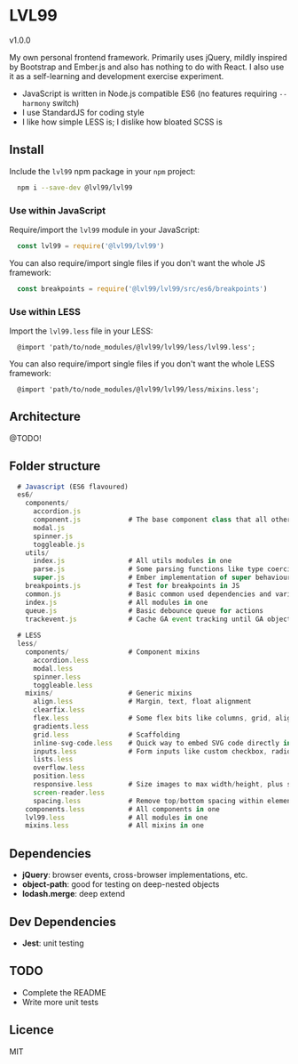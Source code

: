 # LVL99

v1.0.0

My own personal frontend framework. Primarily uses jQuery, mildly inspired by Bootstrap and Ember.js and also has
nothing to do with React. I also use it as a self-learning and development exercise experiment.

* JavaScript is written in Node.js compatible ES6 (no features requiring `--harmony` switch)
* I use StandardJS for coding style
* I like how simple LESS is; I dislike how bloated SCSS is


## Install

Include the `lvl99` npm package in your `npm` project: 

```bash
  npm i --save-dev @lvl99/lvl99
```


### Use within JavaScript

Require/import the `lvl99` module in your JavaScript:

```javascript
  const lvl99 = require('@lvl99/lvl99')
```

You can also require/import single files if you don't want the whole JS framework:

```javascript
  const breakpoints = require('@lvl99/lvl99/src/es6/breakpoints')
```


### Use within LESS

Import the `lvl99.less` file in your LESS:

```less
  @import 'path/to/node_modules/@lvl99/lvl99/less/lvl99.less';
```

You can also require/import single files if you don't want the whole LESS framework:

```less
  @import 'path/to/node_modules/@lvl99/lvl99/less/mixins.less';
```


## Architecture

@TODO!


## Folder structure

```javascript
  # Javascript (ES6 flavoured)
  es6/
    components/
      accordion.js
      component.js            # The base component class that all other components inherit
      modal.js
      spinner.js 
      toggleable.js 
    utils/
      index.js                # All utils modules in one
      parse.js                # Some parsing functions like type coercion, etc.
      super.js                # Ember implementation of super behaviour
    breakpoints.js            # Test for breakpoints in JS 
    common.js                 # Basic common used dependencies and variables
    index.js                  # All modules in one
    queue.js                  # Basic debounce queue for actions
    trackevent.js             # Cache GA event tracking until GA object loaded
    
  # LESS
  less/
    components/               # Component mixins
      accordion.less 
      modal.less
      spinner.less
      toggleable.less
    mixins/                   # Generic mixins
      align.less              # Margin, text, float alignment
      clearfix.less
      flex.less               # Some flex bits like columns, grid, alignment, etc.
      gradients.less
      grid.less               # Scaffolding
      inline-svg-code.less    # Quick way to embed SVG code directly in CSS
      inputs.less             # Form inputs like custom checkbox, radio, switch
      lists.less
      overflow.less
      position.less         
      responsive.less         # Size images to max width/height, plus show/hide elements based on breakpoints
      screen-reader.less
      spacing.less            # Remove top/bottom spacing within elements
    components.less           # All components in one
    lvl99.less                # All modules in one
    mixins.less               # All mixins in one
```


## Dependencies

* **jQuery**: browser events, cross-browser implementations, etc.
* **object-path**: good for testing on deep-nested objects
* **lodash.merge**: deep extend


## Dev Dependencies

* **Jest**: unit testing


## TODO

* Complete the README
* Write more unit tests


## Licence

MIT

